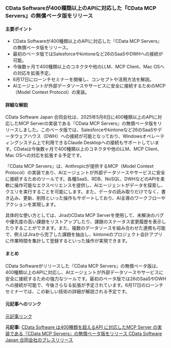 ### CData Softwareが400種類以上のAPIに対応した『CData MCP Servers』の無償ベータ版をリリース

#### 主要ポイント
- CData Softwareが400種類以上のAPIに対応した『CData MCP Servers』の無償ベータ版をリリース。
- 最初のベータ版ではSalesforceやkintoneなど26のSaaSやDWHへの接続が可能。
- 今後数ヶ月で400種類以上のコネクタや他のLLM、MCP Client、Mac OSへの対応を拡張予定。
- 6月17日にローンチセミナーを開催し、コンセプトや活用方法を解説。
- AIエージェントが外部データソースやサービスに安全に接続するためのMCP（Model Context Protocol）の実装。

#### 詳細な解説

CData Software Japan 合同会社は、2025年5月8日に400種類以上のAPIに対応したMCP Serverの実装である『CData MCP Servers』の無償ベータ版をリリースしました。このベータ版では、Salesforceやkintoneなど26のSaaSやデータウェアハウス（DWH）への接続が可能となっており、Windowsオペレーティングシステム上で利用できるClaude Desktopへの接続もサポートしています。CDataは今後数ヶ月で400種類以上のコネクタや他のLLM、MCP Client、Mac OSへの対応を拡張する予定です。

『CData MCP Servers』は、Anthropicが提供するMCP（Model Context Protocol）の実装であり、AIエージェントが外部データソースやサービスに安全に接続するためのツールです。各種SaaS、RDB、NoSQL、DWHなどのAPIを柔軟に操作可能なエクスペリエンスを提供し、AIエージェントがデータを探索し、クエリを実行することを可能にします。また、データの読み取りだけでなく、書き込み、更新、削除といった操作もサポートしており、AI主導のワークフローやアクションを実現します。

具体的な使い方としては、JiraのCData MCP Serverを使用して、未解決のバグや優先度の高い課題をリストアップしたり、課題のステータス変更履歴を表示したりすることができます。また、複数のデータソースを組み合わせた連携も可能で、例えばJiraから完了した課題を抽出し、kintoneのプロジェクト会計アプリに作業時間を集計して登録するといった操作が実現できます。

#### まとめ

CData Softwareがリリースした『CData MCP Servers』の無償ベータ版は、400種類以上のAPIに対応し、AIエージェントが外部データソースやサービスに安全に接続するための強力なツールです。最初のベータ版では26のSaaSやDWHへの接続が可能で、今後さらなる拡張が予定されています。6月17日のローンチセミナーでは、この新しい技術の詳細が解説される予定です。

#### 元記事へのリンク
[元記事リンク](https://prtimes.jp/main/html/rd/p/000000000.000000000.html)

**元記事:** [CData Software は400種類を超えるAPI に対応したMCP Server の実装である『CData MCP Servers』の無償ベータ版をリリース CData Software Japan 合同会社のプレスリリース](https://prtimes.jp/main/html/rd/p/000000283.000017545.html)